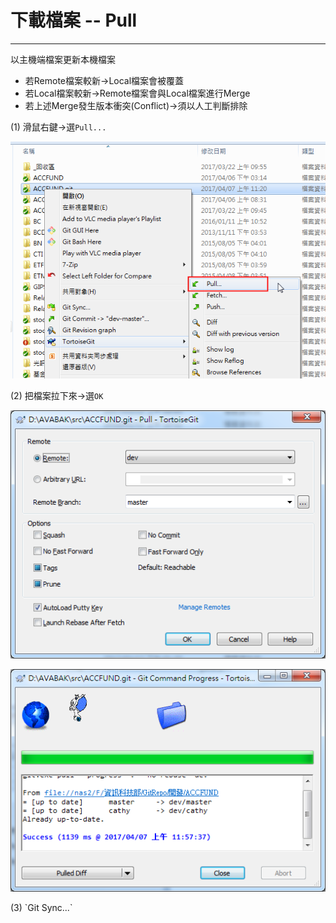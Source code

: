 # 下載檔案 -- Pull

---

以主機端檔案更新本機檔案

* 若Remote檔案較新→Local檔案會被覆蓋
* 若Local檔案較新→Remote檔案會與Local檔案進行Merge
* 若上述Merge發生版本衝突\(Conflict\)→須以人工判斷排除

\(1\)    滑鼠右鍵→選`Pull...`

![](/assets/git-pull.png)

\(2\)    把檔案拉下來→選`OK`

![](/assets/git-pull-ok.png)

![](/assets/git-pull-ok2.png)

\(3\)    \`Git Sync...\`



